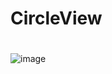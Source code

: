 # CircleView
#
![image](https://github.com/aBenVip/CircleView/tree/master/screen/device-2017-08-21-174100.png)
